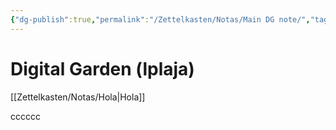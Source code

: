 ```yaml
---
{"dg-publish":true,"permalink":"/Zettelkasten/Notas/Main DG note/","tags":["digital-garden","gardenEntry"],"noteIcon":"0","created":"2025-08-27T14:44:24.892+02:00","updated":"2025-08-27T18:26:53.664+02:00"}
---
```


# Digital Garden (lplaja)

[[Zettelkasten/Notas/Hola\|Hola]]

cccccc